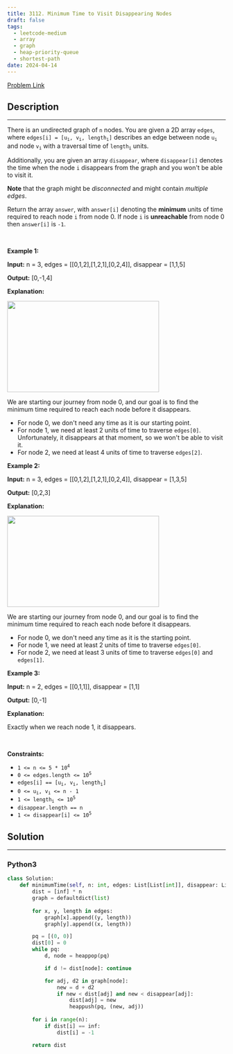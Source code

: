 ```yaml
---
title: 3112. Minimum Time to Visit Disappearing Nodes
draft: false
tags: 
  - leetcode-medium
  - array
  - graph
  - heap-priority-queue
  - shortest-path
date: 2024-04-14
---
```


[Problem Link](https://leetcode.com/problems/minimum-time-to-visit-disappearing-nodes/)

## Description

---
<p>There is an undirected graph of <code>n</code> nodes. You are given a 2D array <code>edges</code>, where <code>edges[i] = [u<sub>i</sub>, v<sub>i</sub>, length<sub>i</sub>]</code> describes an edge between node <code>u<sub>i</sub></code> and node <code>v<sub>i</sub></code> with a traversal time of <code>length<sub>i</sub></code> units.</p>

<p>Additionally, you are given an array <code>disappear</code>, where <code>disappear[i]</code> denotes the time when the node <code>i</code> disappears from the graph and you won&#39;t be able to visit it.</p>

<p><strong>Note</strong>&nbsp;that the graph might be <em>disconnected</em> and might contain <em>multiple edges</em>.</p>

<p>Return the array <code>answer</code>, with <code>answer[i]</code> denoting the <strong>minimum</strong> units of time required to reach node <code>i</code> from node 0. If node <code>i</code> is <strong>unreachable</strong> from node 0 then <code>answer[i]</code> is <code>-1</code>.</p>

<p>&nbsp;</p>
<p><strong class="example">Example 1:</strong></p>

<div class="example-block">
<p><strong>Input:</strong> <span class="example-io">n = 3, edges = [[0,1,2],[1,2,1],[0,2,4]], disappear = [1,1,5]</span></p>

<p><strong>Output:</strong> <span class="example-io">[0,-1,4]</span></p>

<p><strong>Explanation:</strong></p>

<p><img alt="" src="https://assets.leetcode.com/uploads/2024/08/11/output-onlinepngtools.png" style="width: 350px; height: 210px;" /></p>

<p>We are starting our journey from node 0, and our goal is to find the minimum time required to reach each node before it disappears.</p>

<ul>
	<li>For node 0, we don&#39;t need any time as it is our starting point.</li>
	<li>For node 1, we need at least 2 units of time to traverse <code>edges[0]</code>. Unfortunately, it disappears at that moment, so we won&#39;t be able to visit it.</li>
	<li>For node 2, we need at least 4 units of time to traverse <code>edges[2]</code>.</li>
</ul>
</div>

<p><strong class="example">Example 2:</strong></p>

<div class="example-block">
<p><strong>Input:</strong> <span class="example-io">n = 3, edges = [[0,1,2],[1,2,1],[0,2,4]], disappear = [1,3,5]</span></p>

<p><strong>Output:</strong> <span class="example-io">[0,2,3]</span></p>

<p><strong>Explanation:</strong></p>

<p><img alt="" src="https://assets.leetcode.com/uploads/2024/08/11/output-onlinepngtools-1.png" style="width: 350px; height: 210px;" /></p>

<p>We are starting our journey from node 0, and our goal is to find the minimum time required to reach each node before it disappears.</p>

<ul>
	<li>For node 0, we don&#39;t need any time as it is the starting point.</li>
	<li>For node 1, we need at least 2 units of time to traverse <code>edges[0]</code>.</li>
	<li>For node 2, we need at least 3 units of time to traverse <code>edges[0]</code> and <code>edges[1]</code>.</li>
</ul>
</div>

<p><strong class="example">Example 3:</strong></p>

<div class="example-block">
<p><strong>Input:</strong> <span class="example-io">n = 2, edges = [[0,1,1]], disappear = [1,1]</span></p>

<p><strong>Output:</strong> <span class="example-io">[0,-1]</span></p>

<p><strong>Explanation:</strong></p>

<p>Exactly when we reach node 1, it disappears.</p>
</div>

<p>&nbsp;</p>
<p><strong>Constraints:</strong></p>

<ul>
	<li><code>1 &lt;= n &lt;= 5 * 10<sup>4</sup></code></li>
	<li><code>0 &lt;= edges.length &lt;= 10<sup>5</sup></code></li>
	<li><code>edges[i] == [u<sub>i</sub>, v<sub>i</sub>, length<sub>i</sub>]</code></li>
	<li><code>0 &lt;= u<sub>i</sub>, v<sub>i</sub> &lt;= n - 1</code></li>
	<li><code>1 &lt;= length<sub>i</sub> &lt;= 10<sup>5</sup></code></li>
	<li><code>disappear.length == n</code></li>
	<li><code>1 &lt;= disappear[i] &lt;= 10<sup>5</sup></code></li>
</ul>


## Solution

---
### Python3
``` py title='minimum-time-to-visit-disappearing-nodes'
class Solution:
    def minimumTime(self, n: int, edges: List[List[int]], disappear: List[int]) -> List[int]:
        dist = [inf] * n
        graph = defaultdict(list)
        
        for x, y, length in edges:
            graph[x].append((y, length))
            graph[y].append((x, length))

        pq = [(0, 0)]
        dist[0] = 0
        while pq:
            d, node = heappop(pq)

            if d != dist[node]: continue

            for adj, d2 in graph[node]:
                new = d + d2
                if new < dist[adj] and new < disappear[adj]:
                    dist[adj] = new
                    heappush(pq, (new, adj))
        
        for i in range(n):
            if dist[i] == inf:
                dist[i] = -1

        return dist
```

